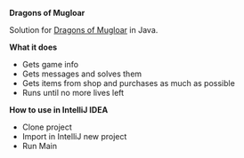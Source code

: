**Dragons of Mugloar**

Solution for [Dragons of Mugloar](https://www.dragonsofmugloar.com) in Java.


**What it does**

* Gets game info
* Gets messages and solves them
* Gets items from shop and purchases as much as possible
* Runs until no more lives left


**How to use in IntelliJ IDEA**

* Clone project
* Import in IntelliJ new project
* Run Main









